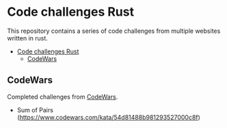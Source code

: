 # Code challenges Rust

This repository contains a series of code challenges from multiple websites
written in rust.

- [Code challenges Rust](#code-challenges-rust)
  - [CodeWars](#codewars)

## CodeWars

Completed challenges from [CodeWars](https://www.codewars.com/).

- Sum of Pairs (https://www.codewars.com/kata/54d81488b981293527000c8f)
